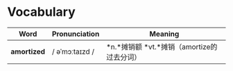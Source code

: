 # Vocabulary

| Word | Pronunciation | Meaning |
| ---- | ------------- | ------- |
| **amortized** | / əˈmɔːtaɪzd / | *n.*摊销额 *vt.*摊销（amortize的过去分词）|